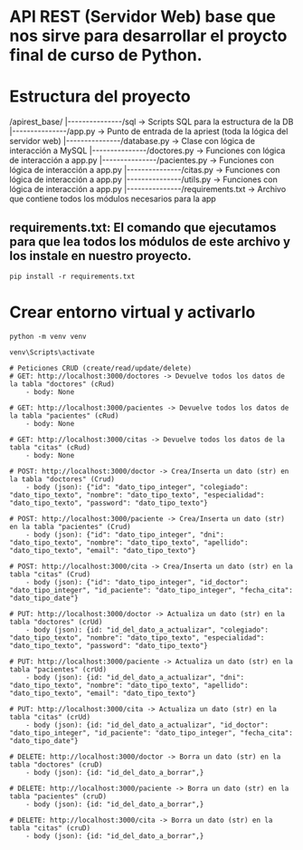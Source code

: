 # API REST (Servidor Web) base que nos sirve para desarrollar el proycto final de curso de Python.

# Estructura del proyecto
/apirest_base/
    |---------------/sql                -> Scripts SQL para la estructura de la DB
    |---------------/app.py             -> Punto de entrada de la apriest (toda la lógica del servidor web)
    |---------------/database.py        -> Clase con lógica de interacción a MySQL
    |---------------/doctores.py        -> Funciones con lógica de interacción a app.py
    |---------------/pacientes.py       -> Funciones con lógica de interacción a app.py
    |---------------/citas.py           -> Funciones con lógica de interacción a app.py
    |---------------/utils.py           -> Funciones con lógica de interacción a app.py
    |---------------/requirements.txt   -> Archivo que contiene todos los módulos necesarios para la app

## requirements.txt: El comando que ejecutamos para que lea todos los módulos de este archivo y los instale en nuestro proyecto.
```
pip install -r requirements.txt
```

# Crear entorno virtual y activarlo
```
python -m venv venv
```
```
venv\Scripts\activate

# Peticiones CRUD (create/read/update/delete)
# GET: http://localhost:3000/doctores -> Devuelve todos los datos de la tabla "doctores" (cRud)
    - body: None

# GET: http://localhost:3000/pacientes -> Devuelve todos los datos de la tabla "pacientes" (cRud)
    - body: None

# GET: http://localhost:3000/citas -> Devuelve todos los datos de la tabla "citas" (cRud)
    - body: None

# POST: http://localhost:3000/doctor -> Crea/Inserta un dato (str) en la tabla "doctores" (Crud)
    - body (json): {"id": "dato_tipo_integer", "colegiado": "dato_tipo_texto", "nombre": "dato_tipo_texto", "especialidad": "dato_tipo_texto", "password": "dato_tipo_texto"}

# POST: http://localhost:3000/paciente -> Crea/Inserta un dato (str) en la tabla "pacientes" (Crud)
    - body (json): {"id": "dato_tipo_integer", "dni": "dato_tipo_texto", "nombre": "dato_tipo_texto", "apellido": "dato_tipo_texto", "email": "dato_tipo_texto"}

# POST: http://localhost:3000/cita -> Crea/Inserta un dato (str) en la tabla "citas" (Crud)
    - body (json): {"id": "dato_tipo_integer", "id_doctor": "dato_tipo_integer", "id_paciente": "dato_tipo_integer", "fecha_cita": "dato_tipo_date"} 

# PUT: http://localhost:3000/doctor -> Actualiza un dato (str) en la tabla "doctores" (crUd)
    - body (json): {id: "id_del_dato_a_actualizar", "colegiado": "dato_tipo_texto", "nombre": "dato_tipo_texto", "especialidad": "dato_tipo_texto", "password": "dato_tipo_texto"}

# PUT: http://localhost:3000/paciente -> Actualiza un dato (str) en la tabla "pacientes" (crUd)
    - body (json): {id: "id_del_dato_a_actualizar", "dni": "dato_tipo_texto", "nombre": "dato_tipo_texto", "apellido": "dato_tipo_texto", "email": "dato_tipo_texto"}

# PUT: http://localhost:3000/cita -> Actualiza un dato (str) en la tabla "citas" (crUd)
    - body (json): {id: "id_del_dato_a_actualizar", "id_doctor": "dato_tipo_integer", "id_paciente": "dato_tipo_integer", "fecha_cita": "dato_tipo_date"}

# DELETE: http://localhost:3000/doctor -> Borra un dato (str) en la tabla "doctores" (cruD)
    - body (json): {id: "id_del_dato_a_borrar",}

# DELETE: http://localhost:3000/paciente -> Borra un dato (str) en la tabla "pacientes" (cruD)
    - body (json): {id: "id_del_dato_a_borrar",}

# DELETE: http://localhost:3000/cita -> Borra un dato (str) en la tabla "citas" (cruD)
    - body (json): {id: "id_del_dato_a_borrar",}